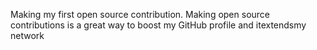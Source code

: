 Making my first open source contribution. Making open source contributions is a great way to boost my GitHub profile and itextendsmy network